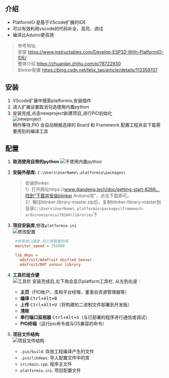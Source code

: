 ## 介绍
* PlatformIO 是基于VScode扩展的IDE
* 可以有效利用vscode的代码补全、高亮、调试
* 编译比Aduino更高效
> 参考地址:  
> 安装 https://www.instructables.com/Develop-ESP32-With-PlatformIO-IDE/  
> 整体介绍 https://zhuanlan.zhihu.com/p/78722930  
> Blinker配置 https://blog.csdn.net/felix_tao/article/details/113359707
## 安装
1. VScode扩展中搜索platformio,安装插件    
2. 进入扩展设置取消勾选使用内置python  
3. 安装完成,点击newproject新建项目,进行PIO初始化  
   ![newproject](https://cdn.jsdelivr.net/gh/makeF/images/host/20210508003031.png)  
   稍作等待,PIO 会自动根据选择的 Board 和 Framework 配置工程并且下载需要用到的编译工具  
   
## 配置
1. **取消使用自带的python**
   ![不使用内置python](https://cdn.jsdelivr.net/gh/makeF/images/host/20210507235029.png)  
2. **安装外部库:** `C:\Users\UserName\.platformio\packages\`  
    > 安装Blinker:  
    > 1）打开网址https://www.diandeng.tech/doc/getting-start-8266，找到“下载并安装blinker Arduino库”，点击下载即可。  
    > 2）解压blinker-library-master.zip后，复制blinker-library-master到目录`C:\Users\UserName\.platformio\packages\framework-arduinoespressif8266\libraries`下  
3. **项目安装库**,修改`platformio.ini`  
   ![修改配置](https://cdn.jsdelivr.net/gh/makeF/images/host/20210507235604.png)  
   
   ``` ini
    #修改串口速度,及引用需要的库
    monitor_speed = 256000

    lib_deps = 
      adafruit/Adafruit Unified Sensor
      adafruit/DHT sensor library
   ```
4. **工具栏组合键**  
   ![工具栏](https://cdn.jsdelivr.net/gh/makeF/images/host/20210508001158.png)
   安装完成后,左下角会显示platform工具栏. 从左到右是： 
    * **主页**（PIO帐户，库和平台经理，董事会资源管理器等）  
    * **编译** <kbd>Ctrl+Alt+B</kbd>  
    * **上传** <kbd>Ctrl+Alt+U</kbd>（将构建的二进制文件部署到开发板）  
    * **清除**  
    * **串行端口监视器** <kbd>Ctrl+Alt+S</kbd>（与已部署的程序进行通信或调试）  
    * **PIO终端**（运行pio命令或与OS兼容的命令）   
5. **项目文件结构**   
   ![项目文件结构](https://cdn.jsdelivr.net/gh/makeF/images/host/20210508002517.png)  
   * `.pio/build`: 存放工程编译产生的文件  
   * `.pio/libdeps`: 导入配置文件中的库  
   * `src/main.cpp`: 程序主文件  
   * `platformio.ini`: 项目配置文件  